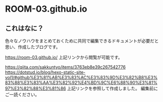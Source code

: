 # ROOM-03.github.io

## これはなに？
色々なノウハウをまとめておくために共同で編集できるドキュメントが必要だと思い、作成したブログです。

https://room-03.github.io/
上記リンクから閲覧が可能です。

https://qiita.com/sakkuntyo/items/3763eb8e39c267542776
https://dotstud.io/blog/hexo-static-site-vol1/#github%E3%81%AB%E3%83%AC%E3%83%9D%E3%82%B8%E3%83%88%E3%83%AA%E3%82%92%E4%BD%9C%E6%88%90%E3%81%97%E3%82%88%E3%81%86
上記リンクを参照して作成しました。
編集前にご一読ください。
